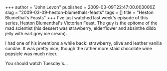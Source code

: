 +++
author = "John Levon"
published = 2009-03-09T22:47:00.003000Z
slug = "2009-03-09-heston-blumethals-feasts"
tags = []
title = "Heston Blumethal's Feasts"
+++
I've just watched last week's episode of this series, Heston
Blumenthal's Victorian Feast. The guy is the epitome of the mad
scientist (his dessert was strawberry, elderflower and absinthe dildo
jelly with earl grey ice cream).  
  
I had one of his inventions a while back: strawberry, olive and leather
vanilla sundae. It was pretty nice, though the rather more staid
chocolate wine popsicle was much nicer.  
  
You should watch Tuesday's...
